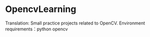 # OpencvLearning
Translation: Small practice projects related to OpenCV.
Environment requirements：python
                          opencv
